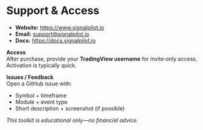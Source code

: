 # Support & Access

- **Website:** https://www.signalpilot.io  
- **Email:** support@signalpilot.io  
- **Docs:** https://docs.signalpilot.io

**Access**  
After purchase, provide your **TradingView username** for invite‑only access. Activation is typically quick.

**Issues / Feedback**  
Open a GitHub issue with:
- Symbol + timeframe  
- Module + event type  
- Short description + screenshot (if possible)

_This toolkit is educational only—no financial advice._
